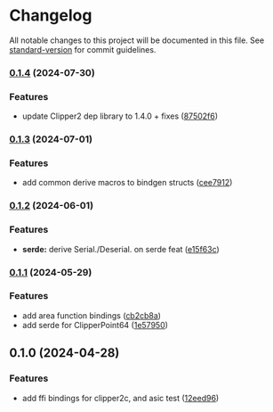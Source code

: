 # Changelog

All notable changes to this project will be documented in this file. See [standard-version](https://github.com/conventional-changelog/standard-version) for commit guidelines.

### [0.1.4](https://github.com/tirithen/clipper2c-sys/compare/v0.1.3...v0.1.4) (2024-07-30)


### Features

* update Clipper2 dep library to 1.4.0 + fixes ([87502f6](https://github.com/tirithen/clipper2c-sys/commit/87502f6628d37f1423bf8ae182bde5e74e8b27ed))

### [0.1.3](https://github.com/tirithen/clipper2c-sys/compare/v0.1.2...v0.1.3) (2024-07-01)


### Features

* add common derive macros to bindgen structs ([cee7912](https://github.com/tirithen/clipper2c-sys/commit/cee79122e6e15a8dfc0ddf0516e8724c97a168b9))

### [0.1.2](https://github.com/tirithen/clipper2c-sys/compare/v0.1.1...v0.1.2) (2024-06-01)


### Features

* **serde:** derive Serial./Deserial. on serde feat ([e15f63c](https://github.com/tirithen/clipper2c-sys/commit/e15f63ce48a6038a597cc7ef5a784c9d1968caf6))

### [0.1.1](https://github.com/tirithen/clipper2c-sys/compare/v0.1.0...v0.1.1) (2024-05-29)


### Features

* add area function bindings ([cb2cb8a](https://github.com/tirithen/clipper2c-sys/commit/cb2cb8a835b40a4fa44cb2eb6162f8a1cf57817c))
* add serde for ClipperPoint64 ([1e57950](https://github.com/tirithen/clipper2c-sys/commit/1e5795002ec17041a9f40cb22454f25f3567aae1))

## 0.1.0 (2024-04-28)


### Features

* add ffi bindings for clipper2c, and asic test ([12eed96](https://github.com/tirithen/clipper2c-sys/commit/12eed96d1e71089869ca72f67629ed3e67cc39f6))
